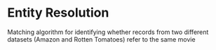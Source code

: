 # Entity Resolution

Matching algorithm for identifying whether records from two different datasets (Amazon and Rotten Tomatoes) refer to the same movie
